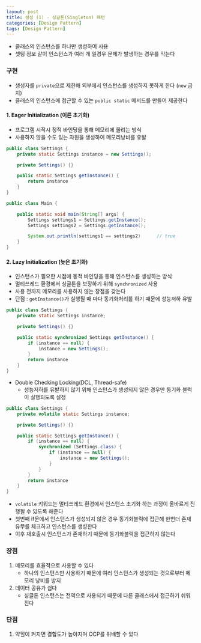 ```yaml
---
layout: post
title: 생성 (1) - 싱글톤(Singleton) 패턴
categories: [Design Pattern]
tags: [Design Pattern]
---
```

- 클래스의 인스턴스를 하나만 생성하여 사용
- 셋팅 정보 같이 인스턴스가 여러 개 일경우 문제가 발생하는 경우를 막는다


### 구현
- 생성자를 `private`으로 제한해 외부에서 인스턴스를 생성하지 못하게 한다 (`new` 금지)
- 클래스의 인스턴스에 접근할 수 있는 `public static` 메서드를 만들어 제공한다

#### 1. Eager Initialization (이른 초기화)
- 프로그램 시작시 정적 바인딩을 통해 메모리에 올리는 방식
- 사용하지 않을 수도 있는 자원을 생성하여 메모리낭비를 유발

```java
public class Settings {
    private static Settings instance = new Settings();

    private Settings() {}

    public static Settings getInstance() {
        return instance
    }
}
```

```java
public class Main {

    public static void main(String[] args) {
        Settings settings1 = Settings.getInstance();
        Settings settings2 = Settings.getInstance();

        System.out.println(settings1 == settings2)      // true
    }
}
```

#### 2. Lazy Initialization (늦은 초기화)
- 인스턴스가 필요한 시점에 동적 바인딩을 통해 인스턴스를 생성하는 방식
- 멀티쓰레드 환경에서 싱글톤을 보장하기 위해 `synchronized` 사용
- 사용 전까지 메모리를 사용하지 않는 장점을 갖는다
- 단점 : `getInstance()`가 실행될 때 마다 동기화처리를 하기 때문에 성능저하 유발

```java
public class Settings {
    private static Settings instance;

    private Settings() {}

    public static synchronized Settings getInstance() {
        if (instance == null) {
            instance = new Settings();
        }
        return instance
    }
}
```

- Double Checking Locking(DCL, Thread-safe)
  - 성능저하를 유발하지 않기 위해 인스턴스가 생성되지 않은 경우만 동기화 블럭이 실행되도록 설정

```java
public class Settings {
    private volatile static Settings instance;

    private Settings() {}

    public static Settings getInstance() {
        if (instance == null) {
            synchronized (Settings.class) {
                if (instance == null) {
                    instance = new Settings();
                }
            }
        }
        return instance
    }
}
```
- `volatile` 키워드는 멀티쓰레드 환경에서 인스턴스 초기화 하는 과정이 올바르게 진행될 수 있도록 해준다
- 첫번째 if문에서 인스턴스가 생성되지 않은 경우 동기화블럭에 접근해 한번더 존재 유무를 체크하고 인스턴스를 생성한다
- 이후 재호출시 인스턴스가 존재하기 때문에 동기화블럭을 접근하지 않는다

### 장점
1. 메모리를 효율적으로 사용할 수 있다
   - 하나의 인스턴스만 사용하기 때문에 여러 인스턴스가 생성되는 것으로부터 메모리 낭비를 방지
2. 데이터 공유가 쉽다
   - 싱글톤 인스턴스는 전역으로 사용되기 때문에 다른 클래스에서 접근하기 쉬워진다

### 단점
1. 약힐이 커지면 결합도가 높아지며 OCP를 위배할 수 있다